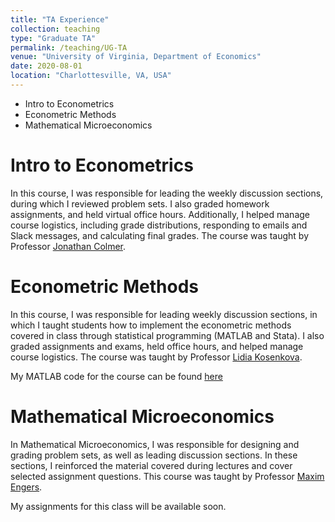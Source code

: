 ```yaml
---
title: "TA Experience"
collection: teaching
type: "Graduate TA"
permalink: /teaching/UG-TA
venue: "University of Virginia, Department of Economics"
date: 2020-08-01
location: "Charlottesville, VA, USA"
---
```


- Intro to Econometrics
- Econometric Methods
- Mathematical Microeconomics


Intro to Econometrics
======
In this course, I was responsible for leading the weekly discussion sections, during which I reviewed problem sets. I also graded homework assignments, and held virtual office hours. Additionally, I helped manage course logistics, including grade distributions, responding to emails and Slack messages, and calculating final grades. The course was taught by Professor [Jonathan Colmer](https://economics.virginia.edu/people/profile/jmc4qg).

Econometric Methods
======
In this course, I was responsible for leading weekly discussion sections, in which I taught students how to implement the econometric methods covered in class through statistical programming (MATLAB and Stata). I also graded assignments and exams, held office hours, and helped manage course logistics. The course was taught by Professor [Lidia Kosenkova](https://economics.virginia.edu/people/profile/lk7cb).

My MATLAB code for the course can be found [here](http://MSchnidman.github.io/files/Matlab_Econometric_Methods.7z)

Mathematical Microeconomics
======
In Mathematical Microeconomics, I was responsible for designing and grading problem sets, as well as leading discussion sections. In these sections, I reinforced the material covered during lectures and cover selected assignment questions. This course was taught by Professor [Maxim Engers](https://economics.virginia.edu/people/profile/mpe2m).

My assignments for this class will be available soon.